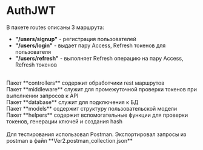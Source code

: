 # AuthJWT

В пакете routes описаны 3 маршрута:<br/>
- **"/users/signup"** - регистрация пользователей<br/>
- **"/users/login"** - выдает пару Access, Refresh токенов для пользователя<br/>
- **"/users/refresh"** - выполняет Refresh операцию на пару Access, Refresh токенов<br/>
<br/>
Пакет **controllers** содержит обработчики rest маршрутов<br/>
Пакет **middleware** служит для промежуточной проверки токенов при выполнении запросов к API<br/>
Пакет **database** служит для подключения к БД<br/>
Пакет **models** содержит структуру пользовательской модели<br/>
Пакет **helpers** содержит вспомогательные функции для проверки токенов, генерации ключей и создания hash<br/>
<br/>
Для тестирования использовал Postman. Экспортировал запросы из postman в файл **Ver2.postman_collection.json** <br/>
